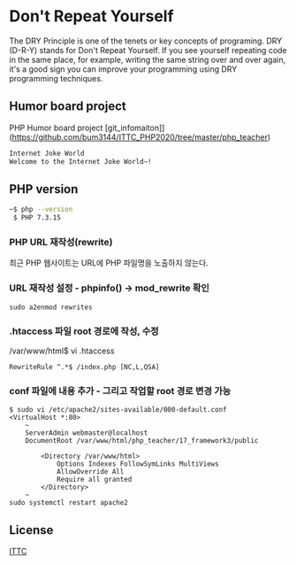 # Don't Repeat Yourself

The DRY Principle is one of the tenets or key concepts of programing. DRY (D-R-Y) stands for Don't Repeat Yourself. If you see yourself repeating code in the same place, for example, writing the same string over and over again, it's a good sign you can improve your programming using DRY programming techniques.

## Humor board project

PHP Humor board project [git_infomaiton]](https://github.com/bum3144/ITTC_PHP2020/tree/master/php_teacher) 

```bash
Internet Joke World
Welcome to the Internet Joke World~!
```

## PHP version

```bash
~$ php --version
 $ PHP 7.3.15
```

### PHP URL 재작성(rewrite)
최근 PHP 웹사이트는 URL에 PHP 파일명을 노출하지 않는다.   
  
### URL 재작성 설정 - phpinfo() -> mod_rewrite 확인
```
sudo a2enmod rewrites
```
### .htaccess 파일 root 경로에 작성, 수정
/var/www/html$ vi .htaccess
```
RewriteRule ^.*$ /index.php [NC,L,QSA]
```
### conf 파일에 내용 추가 - 그리고 작업할 root 경로 변경 가능
```
$ sudo vi /etc/apache2/sites-available/000-default.conf
<VirtualHost *:80>
	~
    ServerAdmin webmaster@localhost
	DocumentRoot /var/www/html/php_teacher/17_framework3/public

        <Directory /var/www/html>
            Options Indexes FollowSymLinks MultiViews
            AllowOverride All
            Require all granted
        </Directory>
	~	
sudo systemctl restart apache2  
```

## License
[ITTC](http://ITTC.kr)
